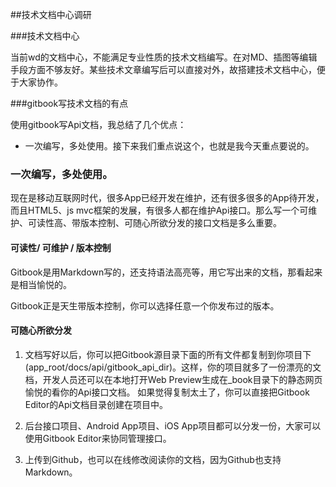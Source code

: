 ##技术文档中心调研

###技术文档中心

当前wd的文档中心，不能满足专业性质的技术文档编写。在对MD、插图等编辑手段方面不够友好。某些技术文章编写后可以直接对外，故搭建技术文档中心，便于大家协作。



###gitbook写技术文档的有点

使用gitbook写Api文档，我总结了几个优点：


* 一次编写，多处使用。接下来我们重点说这个，也就是我今天重点要说的。

### **一次编写，多处使用。**

现在是移动互联网时代，很多App已经开发在维护，还有很多很多的App待开发，而且HTML5、js mvc框架的发展，有很多人都在维护Api接口。那么写一个可维护、可读性高、带版本控制、可随心所欲分发的接口文档是多么重要。

#### **可读性\/ 可维护 \/ 版本控制**

Gitbook是用Markdown写的，还支持语法高亮等，用它写出来的文档，那看起来是相当愉悦的。

Gitbook正是天生带版本控制，你可以选择任意一个你发布过的版本。

#### **可随心所欲分发**

1. 文档写好以后，你可以把Gitbook源目录下面的所有文件都复制到你项目下\(app\_root\/docs\/api\/gitbook\_api\_dir\)。这样，你的项目就多了一份漂亮的文档，开发人员还可以在本地打开Web Preview生成在\_book目录下的静态网页愉悦的看你的Api接口文档。 如果觉得复制太土了，你可以直接把Gitbook Editor的Api文档目录创建在项目中。

2. 后台接口项目、Android App项目、iOS App项目都可以分发一份，大家可以使用Gitbook Editor来协同管理接口。

3. 上传到Github，也可以在线修改阅读你的文档，因为Github也支持Markdown。


